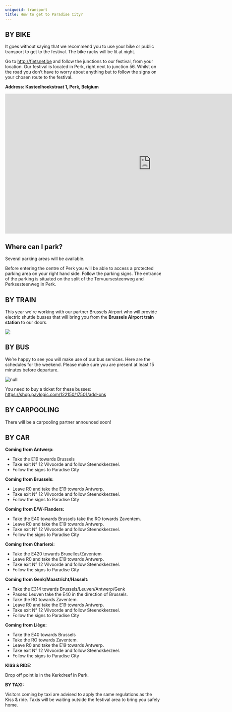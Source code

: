 ```yaml
---
uniqueid: transport
title: How to get to Paradise City?
---
```

## BY BIKE

It goes without saying that we recommend you to use your bike or public transport to get to the festival. The bike racks will be lit at night.

Go to <http://fietsnet.be> and follow the junctions to our festival, from your location. Our festival is located in Perk, right next to junction 56. Whilst on the road you don’t have to worry about anything but to follow the signs on your chosen route to the festival.

**Address: Kasteelhoekstraat 1, Perk, Belgium**

<iframe src="https://www.google.com/maps/embed?pb=!1m18!1m12!1m3!1d2514.6069916669944!2d4.499689916090928!3d50.93098667954452!2m3!1f0!2f0!3f0!3m2!1i1024!2i768!4f13.1!3m3!1m2!1s0x47c3e75c201d7d11%3A0x268c1b87c5a0bc5d!2sParadise+City+Festival!5e0!3m2!1sen!2sbe!4v1554824539873!5m2!1sen!2sbe" width="940" height="450" frameborder="0" style="border:0" allowfullscreen></iframe>

## Where can I park?

Several parking areas will be available.

Before entering the centre of Perk you will be able to access a protected parking area on your right hand side. Follow the parking signs. The entrance of the parking is situated on the split of the Tervuursesteenweg and Perksesteenweg in Perk. 

## BY TRAIN

This year we're working with our partner Brussels Airport who will provide electric shuttle busses that will bring you from the **Brussels Airport train station** to our doors. 

![](/images/uploads/tableau-–-2.png)

## BY BUS

We’re happy to see you will make use of our bus services. 
Here are the schedules for the weekend. Please make sure you are present at least 15 minutes before departure.

![null](/images/uploads/tableau.png)

You need to buy a ticket for these busses: <https://shop.paylogic.com/122150/17501/add-ons>

## BY CARPOOLING

There will be a carpooling partner announced soon!

## BY CAR

**Coming from Antwerp:**

* Take the E19 towards Brussels
* Take exit N° 12 Vilvoorde and follow Steenokkerzeel.
* Follow the signs to Paradise City

**Coming from Brussels:**

* Leave R0 and take the E19 towards Antwerp.
* Take exit N° 12 Vilvoorde and follow Steenokkerzeel.
* Follow the signs to Paradise City

**Coming from E/W-Flanders:**

* Take the E40 towards Brussels take the RO towards Zaventem.
* Leave R0 and take the E19 towards Antwerp.
* Take exit N° 12 Vilvoorde and follow Steenokkerzeel.
* Follow the signs to Paradise City

**Coming from Charleroi:**

* Take the E420 towards Bruxelles/Zaventem
* Leave R0 and take the E19 towards Antwerp.
* Take exit N° 12 Vilvoorde and follow Steenokkerzeel.
* Follow the signs to Paradise City

**Coming from Genk/Maastricht/Hasselt:**

* Take the E314 towards Brussels/Leuven/Antwerp/Genk
* Passed Leuven take the E40 in the direction of Brussels.
* Take the RO towards Zaventem.
* Leave R0 and take the E19 towards Antwerp.
* Take exit N° 12 Vilvoorde and follow Steenokkerzeel.
* Follow the signs to Paradise City

**Coming from Liège:**

* Take the E40 towards Brussels
* Take the RO towards Zaventem.
* Leave R0 and take the E19 towards Antwerp.
* Take exit N° 12 Vilvoorde and follow Steenokkerzeel.
* Follow the signs to Paradise City

**KISS & RIDE:**

Drop off point is in the Kerkdreef in Perk.

**BY TAXI:**

Visitors coming by taxi are advised to apply the same regulations as the Kiss & ride. Taxis will be waiting outside the festival area to bring you safely home.
